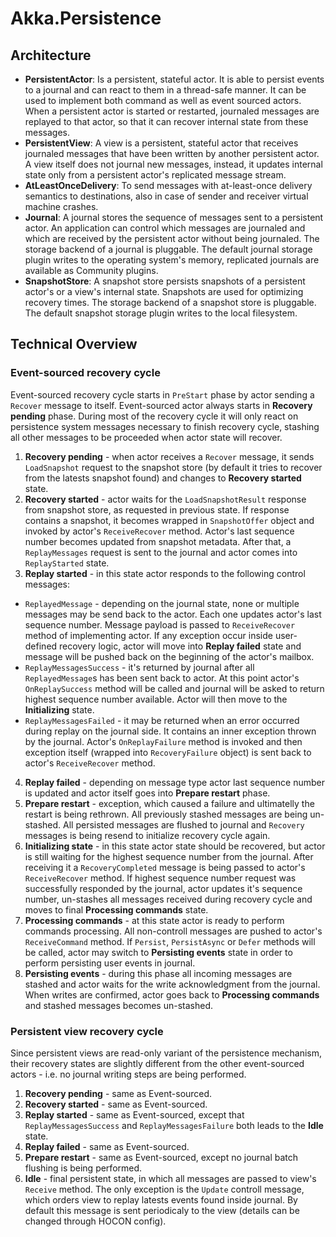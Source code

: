 ﻿#   Akka.Persistence

## Architecture

* **PersistentActor**: Is a persistent, stateful actor. It is able to persist events to a journal and can react to them in a thread-safe manner. It can be used to implement both command as well as event sourced actors. When a persistent actor is started or restarted, journaled messages are replayed to that actor, so that it can recover internal state from these messages.
* **PersistentView**: A view is a persistent, stateful actor that receives journaled messages that have been written by another persistent actor. A view itself does not journal new messages, instead, it updates internal state only from a persistent actor's replicated message stream.
* **AtLeastOnceDelivery**: To send messages with at-least-once delivery semantics to destinations, also in case of sender and receiver virtual machine crashes.
* **Journal**: A journal stores the sequence of messages sent to a persistent actor. An application can control which messages are journaled and which are received by the persistent actor without being journaled. The storage backend of a journal is pluggable. The default journal storage plugin writes to the operating system's memory, replicated journals are available as Community plugins.
* **SnapshotStore**: A snapshot store persists snapshots of a persistent actor's or a view's internal state. Snapshots are used for optimizing recovery times. The storage backend of a snapshot store is pluggable. The default snapshot storage plugin writes to the local filesystem.

## Technical Overview

### Event-sourced recovery cycle

Event-sourced recovery cycle starts in `PreStart` phase by actor sending a `Recover` message to itself. Event-sourced actor always starts in **Recovery pending** phase. During most of the recovery cycle it will only react on persistence system messages necessary to finish recovery cycle, stashing all other messages to be proceeded when actor state will recover.

1. **Recovery pending** - when actor receives a `Recover` message, it sends `LoadSnapshot` request to the snapshot store (by default it tries to recover from the latests snapshot found) and changes to **Recovery started** state.
2. **Recovery started** - actor waits for the `LoadSnapshotResult` response from snapshot store, as requested in previous state. If response contains a snapshot, it becomes wrapped in `SnapshotOffer` object and invoked by actor's `ReceiveRecover` method. Actor's last sequence number becomes updated from snapshot metadata. After that, a `ReplayMessages` request is sent to the journal and actor comes into `ReplayStarted` state.
3. **Replay started** - in this state actor responds to the following control messages:

* `ReplayedMessage` - depending on the journal state, none or multiple messages may be send back to the actor. Each one updates actor's last sequence number. Message payload is passed to `ReceiveRecover` method of implementing actor. If any exception occur inside user-defined recovery logic, actor will move into **Replay failed** state and message will be pushed back on the beginning of the actor's mailbox.
* `ReplayMessagesSuccess` - it's returned by journal after all `ReplayedMessage`s has been sent back to actor. At this point actor's `OnReplaySuccess` method will be called and journal will be asked to return highest sequence number available. Actor will then move to the **Initializing** state.
* `ReplayMessagesFailed` - it may be returned when an error occurred during replay on the journal side. It contains an inner exception thrown by the journal. Actor's `OnReplayFailure` method is invoked and then exception itself (wrapped into `RecoveryFailure` object) is sent back to actor's `ReceiveRecover` method.

4. **Replay failed** - depending on message type actor last sequence number is updated and actor itself goes into **Prepare restart** phase.
5. **Prepare restart** - exception, which caused a failure and ultimatelly the restart is being rethrown. All previously stashed messages are being un-stashed. All persisted messages are flushed to journal and `Recovery` messages is being resend to initialize recovery cycle again.
6. **Initializing state** - in this state actor state should be recovered, but actor is still waiting for the highest sequence number from the journal. After receiving it a `RecoveryCompleted` message is being passed to actor's `ReceiveRecover` method. If highest sequence number request was successfully responded by the journal, actor updates it's sequence number, un-stashes all messages received during recovery cycle and moves to final **Processing commands** state.
7. **Processing commands** - at this state actor is ready to perform commands processing. All non-controll messages are pushed to actor's `ReceiveCommand` method. If `Persist`, `PersistAsync` or `Defer` methods will be called, actor may switch to **Persisting events** state in order to perform persisting user events in journal.
8. **Persisting events** - during this phase all incoming messages are stashed and actor waits for the write acknowledgment from the journal. When writes are confirmed, actor goes back to **Processing commands** and stashed messages becomes un-stashed.

### Persistent view recovery cycle

Since persistent views are read-only variant of the persistence mechanism, their recovery states are slightly different from the other event-sourced actors - i.e. no journal writing steps are being performed. 

1. **Recovery pending** - same as Event-sourced.
2. **Recovery started** - same as Event-sourced.
3. **Replay started** - same as Event-sourced, except that `ReplayMessagesSuccess` and `ReplayMessagesFailure` both leads to the **Idle** state.
4. **Replay failed** - same as Event-sourced.
5. **Prepare restart** - same as Event-sourced, except no journal batch flushing is being performed.
6. **Idle** - final persistent state, in which all messages are passed to view's `Receive` method. The only exception is the `Update` controll message, which orders view to replay latests events found inside journal. By default this message is sent periodicaly to the view (details can be changed through HOCON config).